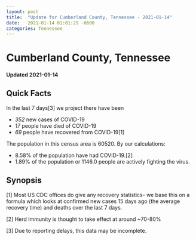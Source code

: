 ```yaml
---
layout: post
title:  "Update for Cumberland County, Tennessee - 2021-01-14"
date:   2021-01-14 01:01:29 -0600
categories: Tennessee
---
```


# Cumberland County, Tennessee
#### Updated 2021-01-14

## Quick Facts

In the last 7 days[3] we project there have been
- *352* new cases of COVID-19
- *17* people have died of COVID-19
- *69* people have recovered from COVID-19[1]

The population in this census area is 60520. By our calculations:
- 8.58% of the population have had COVID-19.[2]
- 1.89% of the population or 1146.0 people are actively fighting the virus.

## Synopsis




[1] Most US CDC offices do give any recovery statistics- we base this on a formula which looks at confirmed new cases
15 days ago (the average recovery time) and deaths over the last 7 days.

[2] Herd Immunity is thought to take effect at around ~70-80%

[3] Due to reporting delays, this data may be incomplete.
 
    
